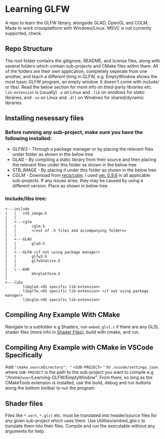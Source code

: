 # Learning GLFW
A repo to learn the GLFW library, alongside GLAD, OpenGL and CGLM. Made to work crossplatform with Windows/Linux. MSVC is not currently supported, check.

## Repo Structure
The root folder contains the gitignore, README, and license files, along with several folders which contain sub-projects and CMake files within them. All of the folders are their own application, completely seperate from one another, and teach a different thing in GLFW, e.g. EmptyWindow shows the most basic GLFW program, an empty window. It doesn't come with include/ or libs/. Read the below section for more info on third-party libraries etc. `lib-extension` is (usually) `.a` on Linux and `.lib` on windows for static libraries, and `.so` on Linux and `.dll` on Windows for shared/dynamic libraries.

## Installing nesessary files
### Before running any sub-project, make sure you have the following installed:
* GLFW3 - Through a package manager or by placing the relevant files under folder as shown in the below tree
* GLAD - By compiling a static library from their source and then placing the relevant files under this folder as shown in the below tree
* STB_IMAGE - By placing it under this folder as shown in the below tree
* CGLM - Download from [recp/cglm](https://github.com/recp/cglm). I used [ver. 0.9.6](https://github.com/recp/cglm/tree/v0.9.6) in all applicable sub-projects. If any issues arise, they may be caused by using a different version. Place as shown in below tree

### Include/libs tree:
```
+---include
|   |   stb_image.h
|   |
|   +---cglm
|   |       cglm.h
|   |       <rest of .h files and accompanying folders>
|   |
|   +---GLAD
|   |       glad.h
|   |
|   +---GLFW <if not using package manager>
|   |       glfw3.h
|   |       glfw3native.h
|   |
|   \---KHR
|           khrplatform.h
|
+---libs
        libglad.<OS specific lib-extension>
        libglfw.<OS specific lib-extension> <if not using package manager>
        libcglm.<OS specific lib-extension>
```

## Compiling Any Example With CMake
Navigate to a subfolder e.g Shaders, run `embed_glsl.c` if there are any GLSL shader files (more info in [Shader Files](#shader-files)), build with cmake, and run.

## Compiling Any Example with CMake in VSCode Specifically
Add `"cmake.sourceDirectory": "` `<SUB-PROJECT>` `"` to `.vscode/settings.json` where `SUB-PROJECT` is the path to the sub-project you want to compile e.g "/home/`user`/Learning-GLFW/EmptyWindow". From there, so long as the CMakeTools extension is installed, use the build, debug and run buttons along the bottom toolbar to run the program.

## Shader files
Files like `*.vert`, `*.glsl` etc. must be translated into header/source files for any given sub-project which uses them. Use Utilities/embed_glsl.c to translate them into their files. Compile and run the executable without any arguments for help.
